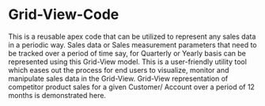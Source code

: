 # Grid-View-Code
This is a reusable apex code that can be utilized to represent any sales data in a periodic way. Sales data or Sales measurement parameters that need to be tracked over a period of time say, for Quarterly or Yearly basis can be represented using this Grid-View model.
This is a user-friendly utility tool which eases out the process for end users to visualize, monitor and manipulate sales data in the Grid-View. 
Grid-View representation of competitor product sales for a given Customer/ Account over a period of 12 months is demonstrated here.
